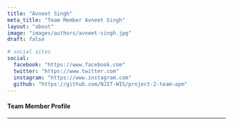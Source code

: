 ```yaml
---
title: "Avneet Singh"
meta_title: "Team Member Avneet Singh"
layout: "about"
image: "images/authors/avneet-singh.jpg"
draft: false

# social sites
social:
  facebook: "https://www.facebook.com"
  twitter: "https://www.twitter.com"
  instagram: "https://www.instagram.com"
  github: "https://github.com/NJIT-WIS/project-2-team-apm"
---
```



#### Team Member Profile


---

